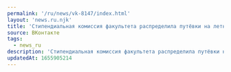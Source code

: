 ```yaml
---
permalink: '/ru/news/vk-8147/index.html'
layout: 'news.ru.njk'
title: 'Стипендиальная комиссия факультета распределила путёвки на летний отдых.'
source: ВКонтакте
tags:
  - news_ru
description: 'Стипендиальная комиссия факультета распределила путёвки на летний отдых.'
updatedAt: 1655905214
---
```

